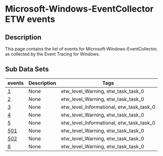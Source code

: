 # Microsoft-Windows-EventCollector ETW events

## Description
This page contains the list of events for Microsoft-Windows-EventCollector, as collected by the Event Tracing for Windows.

## Sub Data Sets
|events|Description|Tags|
|---|---|---|
|[1](events/event-1.md)|None|etw_level_Warning, etw_task_task_0|
|[2](events/event-2.md)|None|etw_level_Warning, etw_task_task_0|
|[3](events/event-3.md)|None|etw_level_Informational, etw_task_task_0|
|[4](events/event-4.md)|None|etw_level_Warning, etw_task_task_0|
|[5](events/event-5.md)|None|etw_level_Informational, etw_task_task_0|
|[501](events/event-501.md)|None|etw_level_Warning, etw_task_task_0|
|[502](events/event-502.md)|None|etw_level_Warning, etw_task_task_0|
|[6](events/event-6.md)|None|etw_level_Warning, etw_task_task_0|
